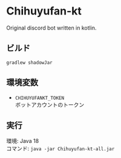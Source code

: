 # Chihuyufan-kt
Original discord bot written in kotlin.

## ビルド

`gradlew shadowJar`

## 環境変数

* `CHIHUYUFANKT_TOKEN`  
ボットアカウントのトークン

## 実行

環境: Java 18  
コマンド: `java -jar Chihuyufan-kt-all.jar`
